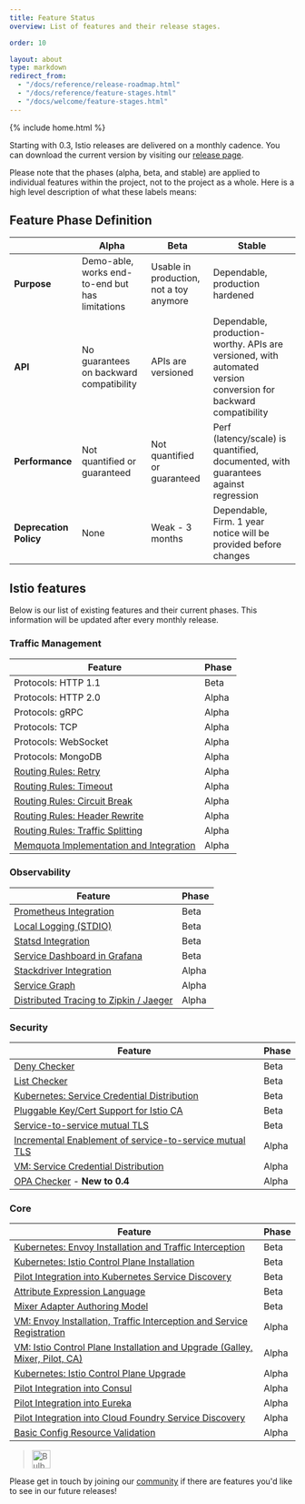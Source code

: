 ```yaml
---
title: Feature Status
overview: List of features and their release stages.

order: 10

layout: about
type: markdown
redirect_from:
  - "/docs/reference/release-roadmap.html"
  - "/docs/reference/feature-stages.html"
  - "/docs/welcome/feature-stages.html"
---
```

{% include home.html %}

Starting with 0.3, Istio releases are delivered on a monthly cadence. You can download the current version by visiting our
[release page](https://github.com/istio/istio/releases). 

Please note that the phases (alpha, beta, and stable) are applied to individual features
within the project, not to the project as a whole. Here is a high level description of what these labels means:

## Feature Phase Definition

|            | Alpha      | Beta         | Stable     
|-------------------|-------------------|-------------------|-------------------
|   **Purpose**         | Demo-able, works end-to-end but has limitations     | Usable in production, not a toy anymore         | Dependable, production hardened      
|   **API**         | No guarantees on backward compatibility    | APIs are versioned         | Dependable, production-worthy. APIs are versioned, with automated version conversion for backward compatibility
|  **Performance**         | Not quantified or guaranteed     | Not quantified or guaranteed         | Perf (latency/scale) is quantified, documented, with guarantees against regression 
|   **Deprecation Policy**        | None     | Weak - 3 months         | Dependable,  Firm. 1 year notice will be provided before changes

## Istio features

Below is our list of existing features and their current phases. This information will be updated after every monthly release.

### Traffic Management

| Feature           | Phase      
|-------------------|-------------------
| Protocols: HTTP 1.1  | Beta
| Protocols: HTTP 2.0  | Alpha
| Protocols: gRPC   | Alpha
| Protocols: TCP    | Alpha
| Protocols: WebSocket      | Alpha
| Protocols: MongoDB      | Alpha
| [Routing Rules: Retry](https://istio.io/docs/tasks/traffic-management/request-routing.html)      | Alpha
| [Routing Rules: Timeout](https://istio.io/docs/tasks/traffic-management/request-routing.html)      | Alpha
| [Routing Rules: Circuit Break](https://istio.io/docs/tasks/traffic-management/request-routing.html)      | Alpha
| [Routing Rules: Header Rewrite](https://istio.io/docs/tasks/traffic-management/request-routing.html)      | Alpha
| [Routing Rules: Traffic Splitting](https://istio.io/docs/tasks/traffic-management/request-routing.html)      | Alpha
| [Memquota Implementation and Integration](https://istio.io/docs/tasks/telemetry/metrics-logs.html) | Alpha

### Observability


| Feature           | Phase      
|-------------------|-------------------
| [Prometheus Integration](https://istio.io/docs/guides/telemetry.html)         | Beta
| [Local Logging (STDIO)](https://istio.io/docs/guides/telemetry.html)               | Beta
| [Statsd Integration](https://istio.io/docs/reference/config/mixer/adapters/statsd.html)         	   | Beta
| [Service Dashboard in Grafana](https://istio.io/docs/tasks/telemetry/using-istio-dashboard.html)       | Beta
| [Stackdriver Integration](https://istio.io/docs/reference/config/mixer/adapters/stackdriver.html)       | Alpha
| [Service Graph](https://istio.io/docs/tasks/telemetry/servicegraph.html)       | Alpha
| [Distributed Tracing to Zipkin / Jaeger](https://istio.io/docs/tasks/telemetry/distributed-tracing.html)         | Alpha


### Security


| Feature           | Phase        
|-------------------|-------------------
| [Deny Checker](https://istio.io/docs/reference/config/mixer/adapters/denier.html)         | Beta
| [List Checker](https://istio.io/docs/reference/config/mixer/adapters/list.html)        | Beta
| [Kubernetes: Service Credential Distribution](https://istio.io/docs/concepts/security/mutual-tls.html)               | Beta
| [Pluggable Key/Cert Support for Istio CA](https://istio.io/docs/tasks/security/plugin-ca-cert.html)        | Beta
| [Service-to-service mutual TLS](https://istio.io/docs/concepts/security/mutual-tls.html)         | Beta
| [Incremental Enablement of service-to-service mutual TLS](https://istio.io/docs/tasks/security/per-service-mtls.html)  | Alpha
| [VM: Service Credential Distribution](https://istio.io/docs/concepts/security/mutual-tls.html)         | Alpha
| [OPA Checker](https://github.com/mangchiandjjoe/istio/blob/d5390f6e436225949907d77ad3e9747a9bc26722/mixer/adapter/opa/README.md)  - **New to 0.4**      | Alpha



### Core


| Feature           | Phase        
|-------------------|-------------------
| [Kubernetes: Envoy Installation and Traffic Interception](https://istio.io/docs/setup/kubernetes/)        | Beta
| [Kubernetes: Istio Control Plane Installation](https://istio.io/docs/setup/kubernetes/) | Beta
| [Pilot Integration into Kubernetes Service Discovery](https://istio.io/docs/setup/kubernetes/)         | Beta
| [Attribute Expression Language](https://istio.io/docs/reference/config/mixer/expression-language.html)        | Beta
| [Mixer Adapter Authoring Model](https://istio.io/blog/2017/adapter-model.html)        | Beta
| [VM: Envoy Installation, Traffic Interception and Service Registration](https://istio.io/docs/guides/integrating-vms.html)    | Alpha
| [VM: Istio Control Plane Installation and Upgrade (Galley, Mixer, Pilot, CA)](https://github.com/istio/istio/issues/2083)  | Alpha
| [Kubernetes: Istio Control Plane Upgrade](https://istio.io/docs/setup/kubernetes/) | Alpha
| [Pilot Integration into Consul](https://istio.io/docs/setup/consul/quick-start.html)     		   | Alpha
| [Pilot Integration into Eureka](https://istio.io/docs/setup/consul/quick-start.html)     		   | Alpha
| [Pilot Integration into Cloud Foundry Service Discovery](https://istio.io/docs/setup/consul/quick-start.html)    | Alpha
| [Basic Config Resource Validation](https://github.com/istio/istio/issues/1894)         	   | Alpha




> <img src="{{home}}/img/bulb.svg" alt="Bulb" title="Help" style="width: 32px; display:inline" />
Please get in touch by joining our [community]({{home}}/community) if there are features you'd like to see in our future releases!
